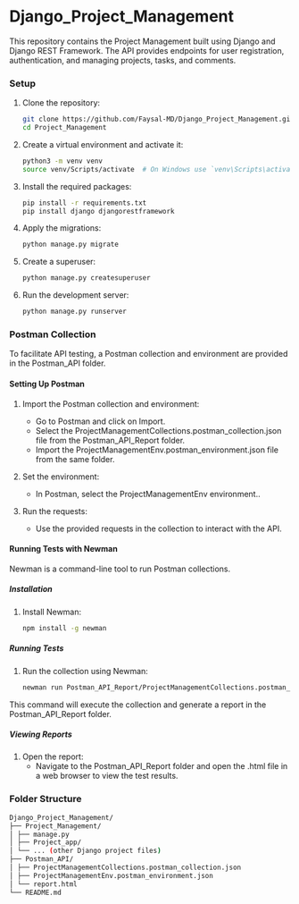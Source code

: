 # Django_Project_Management

This repository contains the Project Management built using Django and Django REST Framework. The API provides endpoints for user registration, authentication, and managing projects, tasks, and comments.



### Setup

1. Clone the repository:

   ```sh
   git clone https://github.com/Faysal-MD/Django_Project_Management.git
   cd Project_Management
2. Create a virtual environment and activate it:

   ```sh
   python3 -m venv venv
   source venv/Scripts/activate  # On Windows use `venv\Scripts\activate`

3. Install the required packages:
   ```sh
   pip install -r requirements.txt
   pip install django djangorestframework

4. Apply the migrations:
   ```sh
   python manage.py migrate

5. Create a superuser:
   ```sh
   python manage.py createsuperuser

6. Run the development server:
   ```sh
   python manage.py runserver

### Postman Collection
To facilitate API testing, a Postman collection and environment are provided in the Postman_API folder.

#### Setting Up Postman
   1. Import the Postman collection and environment:
      - Go to Postman and click on Import.
      - Select the ProjectManagementCollections.postman_collection.json file from the Postman_API_Report folder.
      - Import the ProjectManagementEnv.postman_environment.json file from the same folder.
   
   2. Set the environment:
       - In Postman, select the ProjectManagementEnv environment..
   
   3. Run the requests:
      - Use the provided requests in the collection to interact with the API.
        
#### Running Tests with Newman
   Newman is a command-line tool to run Postman collections.

##### Installation
1. Install Newman:
   ```sh
   npm install -g newman
##### Running Tests
1. Run the collection using Newman:
   ```sh
   newman run Postman_API_Report/ProjectManagementCollections.postman_collection.json -e Postman_API_Report/ProjectManagementEnv.postman_environment.json -r cli,html --reporter-html-export=Postman_API_Report/report.html

This command will execute the collection and generate a report in the Postman_API_Report folder.
   
##### Viewing Reports
1. Open the report:
   - Navigate to the Postman_API_Report folder and open the .html file in a web browser to view the test results.

### Folder Structure
```sh
Django_Project_Management/
├── Project_Management/
│ ├── manage.py
│ ├── Project_app/
│ └── ... (other Django project files)
├── Postman_API/
│ ├── ProjectManagementCollections.postman_collection.json
│ ├── ProjectManagementEnv.postman_environment.json
│ └── report.html
└── README.md

